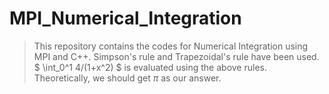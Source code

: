 # MPI_Numerical_Integration
> This repository contains the codes for Numerical Integration using MPI and C++. 
> Simpson's rule and Trapezoidal's rule have been used.
> $ \int_0^1 4/(1+x^2) $ is evaluated using the above rules.
> Theoretically, we should get $\pi$ as our answer.
